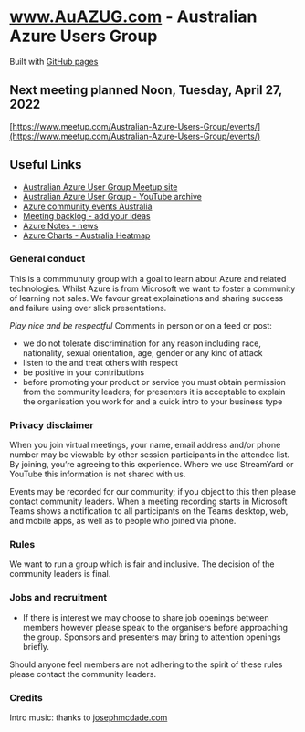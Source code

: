 # www.AuAZUG.com - Australian Azure Users Group
Built with [GitHub pages](https://pages.github.com) 

## Next meeting  planned Noon, Tuesday, April 27, 2022
[https://www.meetup.com/Australian-Azure-Users-Group/events/](https://www.meetup.com/Australian-Azure-Users-Group/events/)

## Useful Links
- [Australian Azure User Group Meetup site](https://www.meetup.com/Australian-Azure-Users-Group/)
- [Australian Azure User Group - YouTube archive](https://www.youtube.com/channel/UCkyqsgpoyPtvAxMUvDpHXOA)
- [Azure community events Australia](https://azure.microsoft.com/en-us/community/events/?Country=Australia)
- [Meeting backlog - add your ideas](https://github.com/AuAzureUG/AuAzureUG.github.io/projects/1)
- [Azure Notes - news](https://www.azurenotes.tech)
- [Azure Charts - Australia Heatmap](https://azurecharts.com/heatmap?for=Australia)

### General conduct
This is a commmunuty group with a goal to learn about Azure and related technologies. Whilst Azure is from Microsoft we want to foster a community of learning not sales. We favour great explainations and sharing success and failure using over slick presentations.

*Play nice and be respectful*
Comments in person or on a feed or post:
- we do not tolerate discrimination for any reason including race, nationality, sexual orientation, age, gender or any kind of attack 
- listen to the and treat others with respect
- be positive in your contributions
- before promoting your product or service you must obtain permission from the community leaders; for presenters it is acceptable to explain the organisation you work for and a quick intro to your business type

### Privacy disclaimer
When you join virtual meetings, your name, email address and/or phone number may be viewable by other session participants in the attendee list. By joining, you’re agreeing to this experience. Where we use StreamYard or YouTube this information is not shared with us.

Events may be recorded for our community; if you object to this then please contact community leaders. When a meeting recording starts in Microsoft Teams shows a notification to all participants on the Teams desktop, web, and mobile apps, as well as to people who joined via phone. 

### Rules
We want to run a group which is fair and inclusive. The decision of the community leaders is final.

### Jobs and recruitment
- If there is interest we may choose to share job openings between members however please speak to the organisers before approaching the group. Sponsors and presenters may bring to attention openings briefly.

Should anyone feel members are not adhering to the spirit of these rules please contact the community leaders.

### Credits
Intro music: thanks to [josephmcdade.com](https://josephmcdade.com/music)

